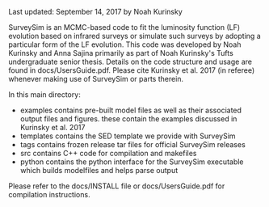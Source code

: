 Last updated: September 14, 2017 by Noah Kurinsky

SurveySim is an MCMC-based code to fit the luminosity function (LF) evolution based on infrared surveys or simulate such surveys by adopting a particular form of the LF evolution. This code was developed by Noah Kurinsky and Anna Sajina primarily as part of Noah Kurinsky's Tufts undergraduate senior thesis. Details on the code structure and usage are found in docs/UsersGuide.pdf. Please cite Kurinsky et al. 2017 (in referee) whenever making use of SurveySim or parts therein. 

In this main directory:
 
* examples      contains pre-built model files as well as their associated output files and figures. these contain the examples discussed in Kurinsky et al. 2017
* templates     contains the SED template we provide with SurveySim
* tags          contains frozen release tar files for official SurveySim releases
* src           contains C++ code for compilation and makefiles
* python        contains the python interface for the SurveySim executable which builds modelfiles and helps parse output

Please refer to the docs/INSTALL file or docs/UsersGuide.pdf for compilation instructions.